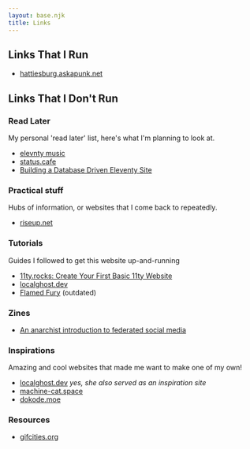 ```yaml
---
layout: base.njk
title: Links
---
```


## Links That I Run
- [hattiesburg.askapunk.net](https://hattiesburg.askapunk.net/)

## Links That I Don't Run

### Read Later

My personal 'read later' list, here's what I'm planning to look at.

- [elevnty music](https://damianwalsh.co.uk/posts/creating-connections-with-music-and-technology/)
- [status.cafe](https://status.cafe/)
- [Building a Database Driven Eleventy Site](https://www.raymondcamden.com/2021/04/15/building-a-database-driven-eleventy-site)

### Practical stuff

Hubs of information, or websites that I come back to repeatedly.

- [riseup.net](https://riseup.net/)

### Tutorials

Guides I followed to get this website up-and-running

- [11ty.rocks: Create Your First Basic 11ty Website](https://11ty.rocks/posts/create-your-first-basic-11ty-website/)
- [localghost.dev](https://localghost.dev/)
- [Flamed Fury](https://flamedfury.com/guides/11ty-homepage-neocities/) (outdated)

### Zines
- [An anarchist introduction to federated social media](https://distro.f-91w.club/fedizine/)

### Inspirations

Amazing and cool websites that made me want to make one of my own!

- [localghost.dev](https://localghost.dev/) *yes, she also served as an inspiration site*
- [machine-cat.space](https://machine-cat.space/home/)
- [dokode.moe](https://dokode.moe/indexv3)

### Resources

- [gifcities.org](https://gifcities.org/)